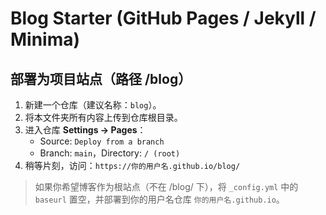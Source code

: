 # Blog Starter (GitHub Pages / Jekyll / Minima)

## 部署为项目站点（路径 /blog）
1. 新建一个仓库（建议名称：`blog`）。
2. 将本文件夹所有内容上传到仓库根目录。
3. 进入仓库 **Settings → Pages**：
   - Source: `Deploy from a branch`
   - Branch: `main`，Directory: `/ (root)`
4. 稍等片刻，访问：`https://你的用户名.github.io/blog/`

> 如果你希望博客作为根站点（不在 /blog/ 下），将 `_config.yml` 中的 `baseurl` 置空，并部署到你的用户名仓库 `你的用户名.github.io`。
